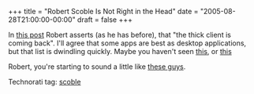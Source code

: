 +++
title = "Robert Scoble Is Not Right in the Head"
date = "2005-08-28T21:00:00-00:00"
draft = false
+++

In [this post](http://radio.weblogs.com/0001011/2005/08/28.html#a10981)
Robert asserts (as he has before), that "the thick client is coming
back". I'll agree that some apps are best as desktop applications, but
that list is dwindling quickly. Maybe you haven't seen
[this](http://wiki.script.aculo.us/scriptaculous/show/Demos), or
[this](http://www.backpackit.com/?)

Robert, you're starting to sound a little like [these
guys](http://en.wikipedia.org/wiki/Flat_earth_society).

Technorati tag:
<a href="http://technorati.com/tag/scoble" rel="tag">scoble</a>

